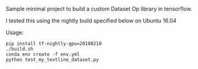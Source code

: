 Sample minimal project to build a custom Dataset Op library in tensorflow.

I tested this using the nightly build specified below on Ubuntu 16.04

Usage:

```
pip install tf-nightly-gpu=20180210
./build.sh
conda env create -f env.yml
python test_my_textline_dataset.py
```
